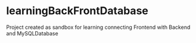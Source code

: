 # learningBackFrontDatabase
Project created as sandbox for learning connecting Frontend with Backend and MySQLDatabase

